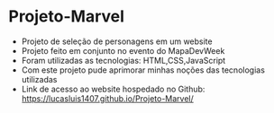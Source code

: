 # Projeto-Marvel

- Projeto de seleção de personagens em um website
- Projeto feito em conjunto no evento do MapaDevWeek
- Foram utilizadas as tecnologias: HTML,CSS,JavaScript
- Com este projeto pude aprimorar minhas noções das tecnologias utilizadas
- Link de acesso ao website hospedado no Github: https://lucasluis1407.github.io/Projeto-Marvel/
